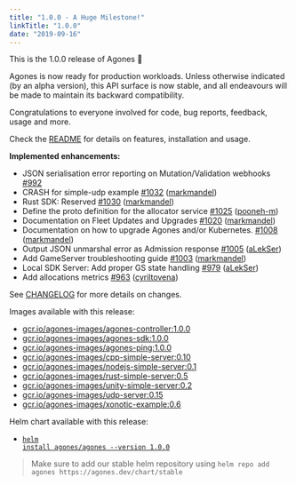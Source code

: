 ```yaml
---
title: "1.0.0 - A Huge Milestone!"
linkTitle: "1.0.0"
date: "2019-09-16"
---
```


This is the 1.0.0 release of Agones 🎉
 
Agones is now ready for production workloads. Unless otherwise indicated (by an alpha version), this API surface is now
stable, and all endeavours will be made to maintain its backward compatibility.

Congratulations to everyone involved for code, bug reports, feedback, usage and more. 

Check the <a href="https://github.com/googleforgames/agones/tree/release-1.0.0" data-proofer-ignore>README</a> for details on features, installation and usage.

**Implemented enhancements:**

- JSON serialisation error reporting on Mutation/Validation webhooks [\#992](https://github.com/googleforgames/agones/issues/992)
- CRASH for simple-udp example [\#1032](https://github.com/googleforgames/agones/pull/1032) ([markmandel](https://github.com/markmandel))
- Rust SDK: Reserved [\#1030](https://github.com/googleforgames/agones/pull/1030) ([markmandel](https://github.com/markmandel))
- Define the proto definition for the allocator service [\#1025](https://github.com/googleforgames/agones/pull/1025) ([pooneh-m](https://github.com/pooneh-m))
- Documentation on Fleet Updates and Upgrades [\#1020](https://github.com/googleforgames/agones/pull/1020) ([markmandel](https://github.com/markmandel))
- Documentation on how to upgrade Agones and/or Kubernetes. [\#1008](https://github.com/googleforgames/agones/pull/1008) ([markmandel](https://github.com/markmandel))
- Output JSON unmarshal error as Admission response [\#1005](https://github.com/googleforgames/agones/pull/1005) ([aLekSer](https://github.com/aLekSer))
- Add GameServer troubleshooting guide [\#1003](https://github.com/googleforgames/agones/pull/1003) ([markmandel](https://github.com/markmandel))
- Local SDK Server: Add proper GS state handling [\#979](https://github.com/googleforgames/agones/pull/979) ([aLekSer](https://github.com/aLekSer))
- Add allocations metrics [\#963](https://github.com/googleforgames/agones/pull/963) ([cyriltovena](https://github.com/cyriltovena))

See <a href="https://github.com/googleforgames/agones/blob/release-1.0.0/CHANGELOG.md" data-proofer-ignore>CHANGELOG</a> for more details on changes.

Images available with this release:

- [gcr.io/agones-images/agones-controller:1.0.0](https://gcr.io/agones-images/agones-controller:1.0.0)
- [gcr.io/agones-images/agones-sdk:1.0.0](https://gcr.io/agones-images/agones-sdk:1.0.0)
- [gcr.io/agones-images/agones-ping:1.0.0](https://gcr.io/agones-images/agones-ping:1.0.0)
- [gcr.io/agones-images/cpp-simple-server:0.10](https://gcr.io/agones-images/cpp-simple-server:0.10)
- [gcr.io/agones-images/nodejs-simple-server:0.1](https://gcr.io/agones-images/nodejs-simple-server:0.1)
- [gcr.io/agones-images/rust-simple-server:0.5](https://gcr.io/agones-images/rust-simple-server:0.5)
- [gcr.io/agones-images/unity-simple-server:0.2](https://gcr.io/agones-images/unity-simple-server:0.2)
- [gcr.io/agones-images/udp-server:0.15](https://gcr.io/agones-images/udp-server:0.15)
- [gcr.io/agones-images/xonotic-example:0.6](https://gcr.io/agones-images/xonotic-example:0.6)

Helm chart available with this release:

- <a href="https://agones.dev/chart/stable/agones-1.0.0.tgz" data-proofer-ignore><code>helm install agones/agones --version 1.0.0</code></a>

> Make sure to add our stable helm repository using `helm repo add agones https://agones.dev/chart/stable`
